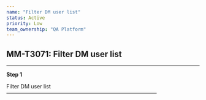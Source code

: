 ```yaml
---
name: "Filter DM user list"
status: Active
priority: Low
team_ownership: "QA Platform"
---
```


## MM-T3071: Filter DM user list

---

**Step 1**

Filter DM user list\
————————————————————————————
